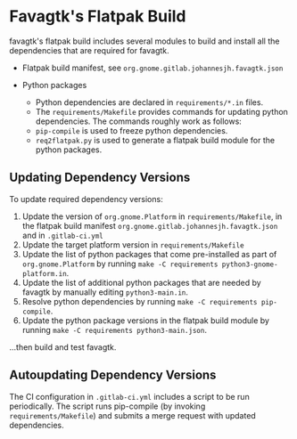 # Favagtk's Flatpak Build

favagtk's flatpak build includes several modules to build and install all the dependencies that are required for favagtk.

- Flatpak build manifest, see `org.gnome.gitlab.johannesjh.favagtk.json`

- Python packages

  - Python dependencies are declared in `requirements/*.in` files.
  - The `requirements/Makefile` provides commands for updating python dependencies. The commands roughly work as follows:
  - `pip-compile` is used to freeze python dependencies.
  - `req2flatpak.py` is used to generate a flatpak build module for the python packages.

## Updating Dependency Versions

To update required dependency versions:

1. Update the version of `org.gnome.Platform` in `requirements/Makefile`, in the flatpak build manifest `org.gnome.gitlab.johannesjh.favagtk.json` and in `.gitlab-ci.yml`
2. Update the target platform version in `requirements/Makefile`
3. Update the list of python packages that come pre-installed as part of `org.gnome.Platform` by running `make -C requirements python3-gnome-platform.in`.
4. Update the list of additional python packages that are needed by favagtk by manually editing `python3-main.in`.
5. Resolve python dependencies by running `make -C requirements pip-compile`.
6. Update the python package versions in the flatpak build module by running `make -C requirements python3-main.json`.

...then build and test favagtk.

## Autoupdating Dependency Versions

The CI configuration in `.gitlab-ci.yml` includes a script to be run periodically.
The script runs pip-compile (by invoking `requirements/Makefile`)
and submits a merge request with updated dependencies.
